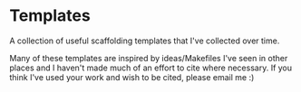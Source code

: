 # Templates

A collection of useful scaffolding templates that I've collected over time.

Many of these templates are inspired by ideas/Makefiles I've seen in other places and I haven't made
much of an effort to cite where necessary. If you think I've used your work and wish to be cited, please
email me :)

